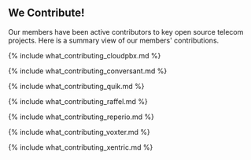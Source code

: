 ## We Contribute! ##

Our members have been active contributors to key open source telecom projects. Here is a summary view of our members' contributions.

{% include what_contributing_cloudpbx.md %}

{% include what_contributing_conversant.md %}

{% include what_contributing_quik.md %}

{% include what_contributing_raffel.md %}

{% include what_contributing_reperio.md %}

{% include what_contributing_voxter.md %}

{% include what_contributing_xentric.md %}
